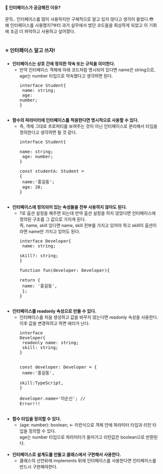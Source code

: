 #### 📌 인터페이스가 궁금해진 이유?
문득.. 인터페이스를 많이 사용하지만 구체적으로 알고 있지 않다고 생각이 들었다.😳<br>
왜 인터페이스를 사용했지?부터 과거 실무에서 썼던 코드들을 회상하게 되었고 이 기회에 조금 더 파악하고 사용하고 싶어졌다.
<br><br>
### ⭐ 인터페이스 알고 쓰자!
* **인터페이스는 상호 간에 정의한 약속 또는 규칙을 의미한다.**
  * 만약 인터페이스 객체에 아래 코드처럼 명시되어 있다면 name은 string으로, age는 number 타입으로 약속했다고 생각하면 된다.
    <br><pre>interface Student{<br>  name: string;<br>  age: number;<br>}</pre><br>
* **함수의 파라미터에 인터페이스를 적용한다면 명시적으로 사용할 수 있다.**
  * 즉, 객체 그대로 프로퍼티를 보여주는 것이 아닌 인터페이스로 분리해서 타입을 정의한다고 생각하면 될 것 같다.
  <br><pre>interface Student{<br>  name: string;<br>  age: number;<br>}<br><br>const studentA: Student = {<br>  name:'홍길동';<br>  age: 20;<br>}</pre><br>
* **인터페이스에 정의되어 있는 속성들을 전부 사용하지 않아도 된다.**
  * ?로 옵션 설정을 해주면 되는데 만약 옵션 설정을 하지 않았다면 인터페이스에 정의된 구조를 그 값으로 가지게 된다.
    <br> 즉, name, skill 있다면 name, skill 전부를 가지고 있어야 하고 skill이 옵션이라면 name만 가지고 있어도 된다.
    <br><pre>interface Developer{<br>  name: string;<br>  skill?: string;<br>}<br><br>function fun(developer: Developer){<br>  return {<br>    name: '홍길동',<br>  };<br>}</pre><br>
* **인터페이스를 readonly 속성으로 만들 수 있다.**
  * 인터페이스를 처음 생성하고 값을 바꾸지 않는다면 readonly 속성을 사용한다. 이후 값을 변경하려고 하면 에러가 난다.
    <br><pre>interface Developer{<br>  readonly name: string;<br>  skill: string;<br>}<br><br> const developer: Developer = {<br>  name:'홍길동',<br>  skill:TypeScript,<br>}<br><br>developer.name='이순신'; // Error!!!</pre><br> 
* **함수 타입을 정의할 수 있다.**
  * (age: number): boolean; <- 이런식으로 객체 안에 파라미터 타입과 리턴 타입을 정의할 수 있다.<br>
    age는 number 타입으로 파라미터가 들어가고 리턴값은 boolean으로 반환된다.<br><br>
* **인터페이스로 설계도를 만들고 클래스에서 구현해서 사용한다.**
  * 클래스의 선언뒤에 implements 뒤에 인터페이스를 사용한다면 인터페이스를 반드시 구현해야한다.
